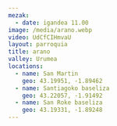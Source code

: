 ```yaml
---
mezak:
  - date: igandea 11.00
image: /media/arano.webp
video: UdCfCIHmvaU
layout: parroquia
title: arano
valley: Urumea
locations:
  - name: San Martin
    geo: 43.19951, -1.89462
  - name: Santiagoko baseliza
    geo: 43.22057, -1.91492
  - name: San Roke baseliza
    geo: 43.19331, -1.89248
---
```

